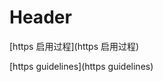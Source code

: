 <!-- TITLE: Playground -->
<!-- SUBTITLE: A quick summary of Playground -->

# Header

[https 启用过程](https 启用过程)

[https guidelines](https guidelines)